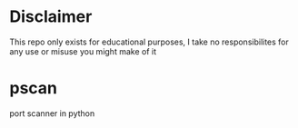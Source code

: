 # Disclaimer
This repo only exists for educational purposes, I take no responsibilites for any use or misuse you might make of it  

# pscan
port scanner in python  

